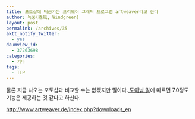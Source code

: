 ```yaml
---
title: 포토샵에 버금가는 프리웨어 그래픽 프로그램 artweaver라고 한다
author: 녹풍(綠風, Windgreen)
layout: post
permalink: /archives/35
aktt_notify_twitter:
  - yes
daumview_id:
  - 37263698
categories:
  - 기타
tags:
  - TIP
---
```

물론 지금 나오는 포토샵과 비교할 수는 없겠지만 말이다.<a target="_blank" href="http://my.offree.net/post/182388968/artweaver"> 도아님 말</a>에 따르면 7.0정도 기능은 제공하는 것 같다고 하신다.

<a target="_blank" href="http://www.artweaver.de/index.php?downloads_en">http://www.artweaver.de/index.php?downloads_en</a>